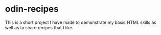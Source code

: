 # odin-recipes

This is a short project I have made to demonstrate my basic HTML skills as well as to share recipes that I like.